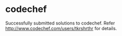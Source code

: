 codechef
========

Successfully submitted solutions to codechef. Refer http://www.codechef.com/users/tkrshrthr for details.
